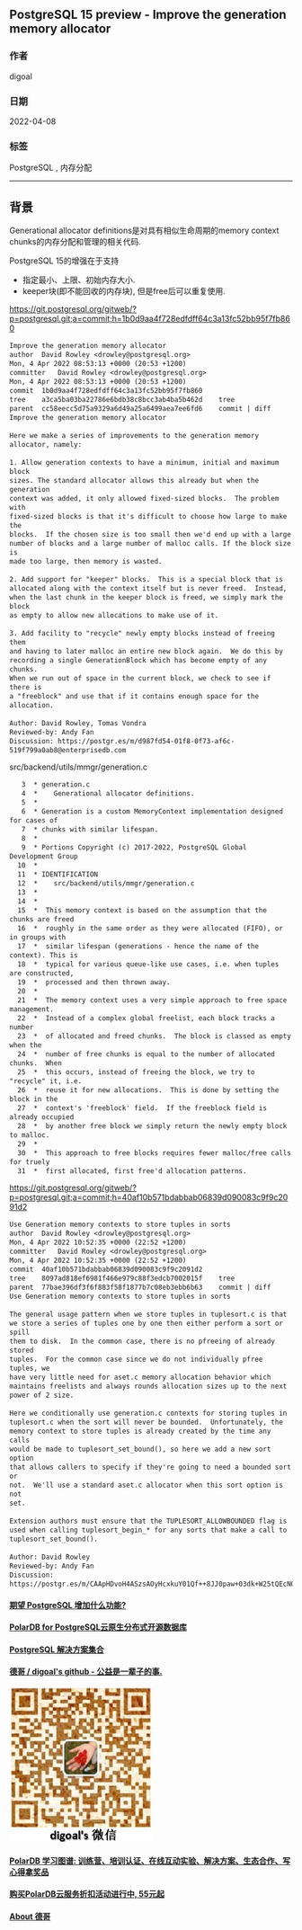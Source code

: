 ## PostgreSQL 15 preview - Improve the generation memory allocator      
                                                
### 作者                                                 
digoal                                                                  
                              
### 日期                                                                  
2022-04-08                                         
                             
### 标签                                                                  
PostgreSQL , 内存分配                     
                                                                  
----                                                                  
                                                                  
## 背景       
Generational allocator definitions是对具有相似生命周期的memory context chunks的内存分配和管理的相关代码.    
    
PostgreSQL 15的增强在于支持     
- 指定最小、上限、初始内存大小.     
- keeper块(即不能回收的内存块), 但是free后可以重复使用.       
    
https://git.postgresql.org/gitweb/?p=postgresql.git;a=commit;h=1b0d9aa4f728edfdff64c3a13fc52bb95f7fb860    
    
```    
Improve the generation memory allocator    
author	David Rowley <drowley@postgresql.org>	    
Mon, 4 Apr 2022 08:53:13 +0000 (20:53 +1200)    
committer	David Rowley <drowley@postgresql.org>	    
Mon, 4 Apr 2022 08:53:13 +0000 (20:53 +1200)    
commit	1b0d9aa4f728edfdff64c3a13fc52bb95f7fb860    
tree	a3ca5ba03ba22786e6bdb38c8bcc3ab4ba5b462d	tree    
parent	cc58eecc5d75a9329a6d49a25a6499aea7ee6fd6	commit | diff    
Improve the generation memory allocator    
    
Here we make a series of improvements to the generation memory    
allocator, namely:    
    
1. Allow generation contexts to have a minimum, initial and maximum block    
sizes. The standard allocator allows this already but when the generation    
context was added, it only allowed fixed-sized blocks.  The problem with    
fixed-sized blocks is that it's difficult to choose how large to make the    
blocks.  If the chosen size is too small then we'd end up with a large    
number of blocks and a large number of malloc calls. If the block size is    
made too large, then memory is wasted.    
    
2. Add support for "keeper" blocks.  This is a special block that is    
allocated along with the context itself but is never freed.  Instead,    
when the last chunk in the keeper block is freed, we simply mark the block    
as empty to allow new allocations to make use of it.    
    
3. Add facility to "recycle" newly empty blocks instead of freeing them    
and having to later malloc an entire new block again.  We do this by    
recording a single GenerationBlock which has become empty of any chunks.    
When we run out of space in the current block, we check to see if there is    
a "freeblock" and use that if it contains enough space for the allocation.    
    
Author: David Rowley, Tomas Vondra    
Reviewed-by: Andy Fan    
Discussion: https://postgr.es/m/d987fd54-01f8-0f73-af6c-519f799a0ab8@enterprisedb.com    
```    
    
src/backend/utils/mmgr/generation.c    
    
```    
   3  * generation.c    
   4  *    Generational allocator definitions.    
   5  *    
   6  * Generation is a custom MemoryContext implementation designed for cases of    
   7  * chunks with similar lifespan.    
   8  *    
   9  * Portions Copyright (c) 2017-2022, PostgreSQL Global Development Group    
  10  *    
  11  * IDENTIFICATION    
  12  *    src/backend/utils/mmgr/generation.c    
  13  *    
  14  *    
  15  *  This memory context is based on the assumption that the chunks are freed    
  16  *  roughly in the same order as they were allocated (FIFO), or in groups with    
  17  *  similar lifespan (generations - hence the name of the context). This is    
  18  *  typical for various queue-like use cases, i.e. when tuples are constructed,    
  19  *  processed and then thrown away.    
  20  *    
  21  *  The memory context uses a very simple approach to free space management.    
  22  *  Instead of a complex global freelist, each block tracks a number    
  23  *  of allocated and freed chunks.  The block is classed as empty when the    
  24  *  number of free chunks is equal to the number of allocated chunks.  When    
  25  *  this occurs, instead of freeing the block, we try to "recycle" it, i.e.    
  26  *  reuse it for new allocations.  This is done by setting the block in the    
  27  *  context's 'freeblock' field.  If the freeblock field is already occupied    
  28  *  by another free block we simply return the newly empty block to malloc.    
  29  *    
  30  *  This approach to free blocks requires fewer malloc/free calls for truely    
  31  *  first allocated, first free'd allocation patterns.    
```    
  
https://git.postgresql.org/gitweb/?p=postgresql.git;a=commit;h=40af10b571bdabbab06839d090083c9f9c2091d2  
  
```
Use Generation memory contexts to store tuples in sorts
author	David Rowley <drowley@postgresql.org>	
Mon, 4 Apr 2022 10:52:35 +0000 (22:52 +1200)
committer	David Rowley <drowley@postgresql.org>	
Mon, 4 Apr 2022 10:52:35 +0000 (22:52 +1200)
commit	40af10b571bdabbab06839d090083c9f9c2091d2
tree	8097ad818ef6981f466e979c88f3edcb7002015f	tree
parent	77bae396df3f6f883f58f1877b7c08eb3ebb6b63	commit | diff
Use Generation memory contexts to store tuples in sorts

The general usage pattern when we store tuples in tuplesort.c is that
we store a series of tuples one by one then either perform a sort or spill
them to disk.  In the common case, there is no pfreeing of already stored
tuples.  For the common case since we do not individually pfree tuples, we
have very little need for aset.c memory allocation behavior which
maintains freelists and always rounds allocation sizes up to the next
power of 2 size.

Here we conditionally use generation.c contexts for storing tuples in
tuplesort.c when the sort will never be bounded.  Unfortunately, the
memory context to store tuples is already created by the time any calls
would be made to tuplesort_set_bound(), so here we add a new sort option
that allows callers to specify if they're going to need a bounded sort or
not.  We'll use a standard aset.c allocator when this sort option is not
set.

Extension authors must ensure that the TUPLESORT_ALLOWBOUNDED flag is
used when calling tuplesort_begin_* for any sorts that make a call to
tuplesort_set_bound().

Author: David Rowley
Reviewed-by: Andy Fan
Discussion: https://postgr.es/m/CAApHDvoH4ASzsAOyHcxkuY01Qf++8JJ0paw+03dk+W25tQEcNQ@mail.gmail.com
```
      
          
  
#### [期望 PostgreSQL 增加什么功能?](https://github.com/digoal/blog/issues/76 "269ac3d1c492e938c0191101c7238216")
  
  
#### [PolarDB for PostgreSQL云原生分布式开源数据库](https://github.com/ApsaraDB/PolarDB-for-PostgreSQL "57258f76c37864c6e6d23383d05714ea")
  
  
#### [PostgreSQL 解决方案集合](https://yq.aliyun.com/topic/118 "40cff096e9ed7122c512b35d8561d9c8")
  
  
#### [德哥 / digoal's github - 公益是一辈子的事.](https://github.com/digoal/blog/blob/master/README.md "22709685feb7cab07d30f30387f0a9ae")
  
  
![digoal's wechat](../pic/digoal_weixin.jpg "f7ad92eeba24523fd47a6e1a0e691b59")
  
  
#### [PolarDB 学习图谱: 训练营、培训认证、在线互动实验、解决方案、生态合作、写心得拿奖品](https://www.aliyun.com/database/openpolardb/activity "8642f60e04ed0c814bf9cb9677976bd4")
  
  
#### [购买PolarDB云服务折扣活动进行中, 55元起](https://www.aliyun.com/activity/new/polardb-yunparter?userCode=bsb3t4al "e0495c413bedacabb75ff1e880be465a")
  
  
#### [About 德哥](https://github.com/digoal/blog/blob/master/me/readme.md "a37735981e7704886ffd590565582dd0")
  
